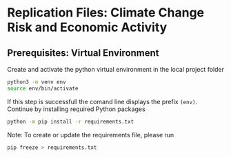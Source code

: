 # Replication Files: Climate Change Risk and Economic Activity

## Prerequisites: Virtual Environment

Create and activate the python virtual environment in the local project folder
 
```bash
python3 -m venv env
source env/bin/activate
```
 
If this step is successfull the comand line displays the prefix `(env)`. Continue by installing required Python packages
 
```bash
python -m pip install -r requirements.txt
```
 
Note: To create or update the requirements file, please run
 
```bash
pip freeze > requirements.txt
```